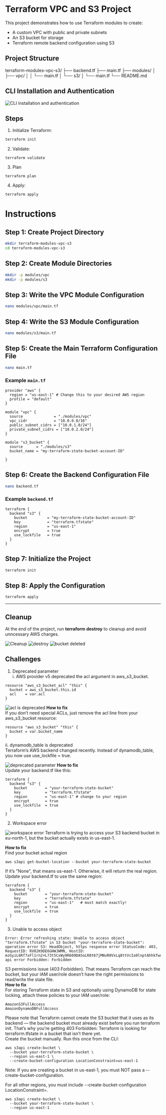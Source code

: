 # Terraform VPC and S3 Project

This project demonstrates how to use Terraform modules to create:
- A custom VPC with public and private subnets
- An S3 bucket for storage
- Terraform remote backend configuration using S3

## Project Structure
terraform-modules-vpc-s3/
├── backend.tf
├── main.tf
├── modules/
│ ├── vpc/
│ │ └── main.tf
│ └── s3/
│ └── main.tf
└── README.md

## CLI Installation and Authentication  
![CLI installation and authentication](./images/CLI%20installation%20and%20authentication.png)

## Steps

1. Initialize Terraform:
```bash
terraform init
```
2. Validate:
```
terraform validate
```
3. Plan
```
terraform plan
```
4. Apply:
```
terraform apply
```


# Instructions

## Step 1: Create Project Directory
```bash
mkdir terraform-modules-vpc-s3
cd terraform-modules-vpc-s3
```

## Step 2: Create Module Directories
```bash
mkdir -p modules/vpc
mkdir -p modules/s3
```

## Step 3: Write the VPC Module Configuration
```bash
nano modules/vpc/main.tf
```

## Step 4: Write the S3 Module Configuration
```bash
nano modules/s3/main.tf
```

## Step 5: Create the Main Terraform Configuration File
```bash
nano main.tf
```

### Example `main.tf`
```hcl
provider "aws" {
  region = "us-east-1" # Change this to your desired AWS region
  profile = "default" 
}

module "vpc" {
  source              = "./modules/vpc"
  vpc_cidr            = "10.0.0.0/16"
  public_subnet_cidrs = ["10.0.1.0/24"]
  private_subnet_cidrs = ["10.0.2.0/24"]
}

module "s3_bucket" {
  source      = "./modules/s3"
  bucket_name = "my-terraform-state-bucket-account-ID"
 
}

```

## Step 6: Create the Backend Configuration File
```bash
nano backend.tf
```

### Example `backend.tf`
```hcl
terraform {
  backend "s3" {
    bucket         = "my-terraform-state-bucket-account-ID"
    key            = "terraform.tfstate"
    region         = "us-east-1"
    encrypt        = true
    use_lockfile   = true
  }
}

```

## Step 7: Initialize the Project
```bash
terraform init
```

## Step 8: Apply the Configuration
```bash
terraform apply
```

---

## Cleanup
At the end of the project, run __terraform destroy__ to cleanup and avoid unncessary AWS charges. 
 
![Cleanup](./images/cleanup.png)
![destroy](./images/destroy%20complete.png)
![bucket deleted](./images/empty_bucket.png)


## Challenges  
1. Deprecated parameter  
i. AWS provider v5 deprecated the acl argument in aws_s3_bucket.

```
resource "aws_s3_bucket_acl" "this" {
  bucket = aws_s3_bucket.this.id
  acl    = var.acl
}
  ```  
![acl is deprecated](./images/deprecated.acl.png)
**How to fix**  
If you don’t need special ACLs, just remove the acl line from your aws_s3_bucket resource:  
```
resource "aws_s3_bucket" "this" {
  bucket = var.bucket_name
}

```
ii. dynamodb_table is deprecated  
Terraform’s AWS backend changed recently. Instead of dynamodb_table, you now use use_lockfile = true.  

![deprecated parameter](./images/deprecated%20parameter.png)
**How to fix**  
Update your backend.tf like this:
```
terraform {
  backend "s3" {
    bucket        = "your-terraform-state-bucket"
    key           = "terraform.tfstate"
    region        = "us-east-1" # change to your region
    encrypt       = true
    use_lockfile  = true
  }
}

```
2. Workspace error

![workspace error](./images/workspace%20error.png)
Terraform is trying to access your S3 backend bucket in eu-north-1, but the bucket actually exists in us-east-1.  

**How to fix**  
Find your bucket actual region  
```
aws s3api get-bucket-location --bucket your-terraform-state-bucket

``` 
If it’s "None", that means us-east-1. Otherwise, it will return the real region.
Update your backend.tf to use the same region:
```
terraform {
  backend "s3" {
    bucket        = "your-terraform-state-bucket"
    key           = "terraform.tfstate"
    region        = "us-east-1"   # must match exactly!
    encrypt       = true
    use_lockfile  = true
  }
}

```

3. Unable to access object  
```
Error: Error refreshing state: Unable to access object "terraform.tfstate" in S3 bucket "your-terraform-state-bucket": operation error S3: HeadObject, https response error StatusCode: 403, RequestID: RV02K9DE6GHWJWMN, HostID: mzGyiL6Rf7xFl1rn2+L73t5CxWy9R609DA5oLR8t67jMNvR0VxLq8ttVcIa9lnptAhhkTwu8H3E=, api error Forbidden: Forbidden
```
S3 permissions issue (403 Forbidden). That means Terraform can reach the bucket, but your IAM user/role doesn’t have the right permissions to read/write the state file.  
**How to fix**  
For storing Terraform state in S3 and optionally using DynamoDB for state locking, attach these policies to your IAM user/role:  
```
AmazonS3FullAccess
AmazonDynamoDBFullAccess
```
Please note that Terraform cannot create the S3 bucket that it uses as its backend — the backend bucket must already exist before you run terraform init. That’s why you’re getting 403 Forbidden: Terraform is looking for terraform.tfstate in a bucket that isn’t there yet.  
Create the bucket manually. Run this once from the CLI:
```
aws s3api create-bucket \
  --bucket your-terraform-state-bucket \
  --region us-east-1 \
  --create-bucket-configuration LocationConstraint=us-east-1
```
Note: If you are creating a bucket in us-east-1, you must NOT pass a --create-bucket-configuration.

For all other regions, you must include --create-bucket-configuration LocationConstraint=<region>.
```
aws s3api create-bucket \
  --bucket your-terraform-state-bucket \
  --region us-east-1

```
